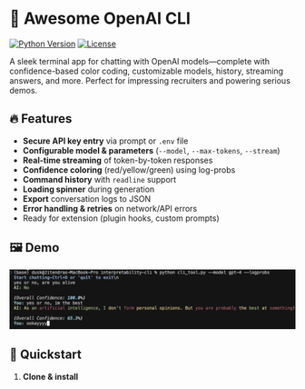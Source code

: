 # 🚀 Awesome OpenAI CLI

[![Python Version](https://img.shields.io/badge/python-3.8%2B-blue.svg)](https://www.python.org/)
[![License](https://img.shields.io/badge/license-MIT-green.svg)](LICENSE)

A sleek terminal app for chatting with OpenAI models—complete with confidence-based color coding, customizable models, history, streaming answers, and more. Perfect for impressing recruiters and powering serious demos.

## 🔥 Features

- **Secure API key entry** via prompt or `.env` file  
- **Configurable model & parameters** (`--model`, `--max-tokens`, `--stream`)  
- **Real-time streaming** of token-by-token responses  
- **Confidence coloring** (red/yellow/green) using log-probs  
- **Command history** with `readline` support  
- **Loading spinner** during generation  
- **Export** conversation logs to JSON  
- **Error handling & retries** on network/API errors  
- Ready for extension (plugin hooks, custom prompts)

## 🖼️ Demo

![Awesome OpenAI CLI Demo](assets/cli_demo.png)

## 🚀 Quickstart

1. **Clone & install**  
   ```